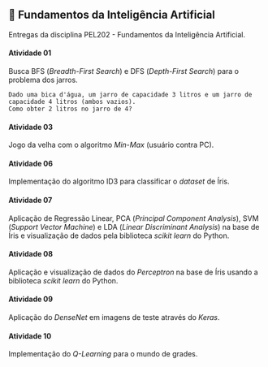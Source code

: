 ## :open_file_folder: Fundamentos da Inteligência Artificial
Entregas da disciplina PEL202 - Fundamentos da Inteligência Artificial.

#### __Atividade 01__
Busca BFS (*Breadth-First Search*) e DFS (*Depth-First Search*) para o problema dos jarros.

```
Dado uma bica d'água, um jarro de capacidade 3 litros e um jarro de capacidade 4 litros (ambos vazios). 
Como obter 2 litros no jarro de 4?
```

#### __Atividade 03__
Jogo da velha com o algoritmo *Min-Max* (usuário contra PC).


#### __Atividade 06__
Implementação do algoritmo ID3 para classificar o *dataset* de Íris.


#### __Atividade 07__
Aplicação de Regressão Linear, PCA (*Principal Component Analysis*), SVM (*Support Vector Machine*) e LDA (*Linear Discriminant Analysis*) na base de Íris e visualização de dados pela biblioteca *scikit learn* do Python.


#### __Atividade 08__
Aplicação e visualização de dados do *Perceptron* na base de Íris usando a biblioteca *scikit learn* do Python.


#### __Atividade 09__
Aplicação do *DenseNet* em imagens de teste através do *Keras*.

#### __Atividade 10__
Implementação do *Q-Learning* para o mundo de grades.
